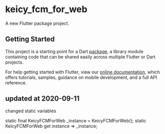 # keicy_fcm_for_web

A new Flutter package project.

## Getting Started

This project is a starting point for a Dart
[package](https://flutter.dev/developing-packages/),
a library module containing code that can be shared easily across
multiple Flutter or Dart projects.

For help getting started with Flutter, view our 
[online documentation](https://flutter.dev/docs), which offers tutorials, 
samples, guidance on mobile development, and a full API reference.

## updated at 2020-09-11

changed static variables

static final KeicyFCMForWeb _instance = KeicyFCMForWeb();
static KeicyFCMForWeb get instance => _instance;
